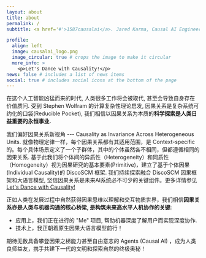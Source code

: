 ```yaml
---
layout: about
title: about
permalink: /
subtitle: <a href='#'>1587causalai</a>. Jared Karma, Causal AI Engineer

profile:
  align: left
  image: causalai_logo.png
  image_circular: true # crops the image to make it circular
  more_info: >
    <p>Let's Dance with Causality!</p>
news: false # includes a list of news items
social: true # includes social icons at the bottom of the page
---
```


<!-- 我是一位执迷于因果的研究者 Jared Karma，一个在确定性与不确定性之间漫游的学习者。"What I cannot create, I don't understand" 是我作为工程师的信仰，在创造的过程中寻找真知，在构建系统的过程中获得顿悟。这种对因果机制的探索，不仅是一种研究方法，更是一种生存方式。

作为一台不停演化的因果推理机器，我深深着迷于反事实推理（counterfactual inference）的魅力。"All models are wrong, but some are useful" 是我对概率工具的理解——在追寻真相的路上，模型永远不会完美，但这恰恰让探索变得有趣。我喜欢追问"为什么"，也乐于思考"如果是这样，会怎样"。这种思维方式塑造了我理解世界的方式。

"Cure sometimes, relieve often, comfort always" 是我的人生哲学，体现了我对无为之道的理解。在这个以1587causalal为标识的旅程中，我时而沉浸在可能性的想象中，时而专注于脚下的每一个实证。或许正是这种在现实与想象间的往复跃迁，让我逐渐在因果的迷宫中，找到了自己的诗意栖居。 -->

<!-- 我是 Jared Karma，一个在因果研究者, 核心观点是 Causality is Invariance Across Heterogeneous Units.

我特别关注因果关系的不变性特征。就像物理定律一样，每个因果关系都有其适用范围，都是 Context-specific 的。每个具体场景定义了一个子群体，其中的个体虽然各不相同，但都遵循相同的因果关系。这启发我们将研究重点放在个体间的异质性（Heterogeneity）和同质性（Homogeneity）上，将其作为因果研究的基本要素(Primitive), 所以我们开发了基于个体因果(Individual Causality)的 DiscoSCM 框架.

在人工智能领域，我的研究聚焦于将 DiscoSCM与大语言模型相结合。我相信，因果思维是提升AI系统理解力和推理能力的关键。正如人类在成长过程中自然形成的因果认知能力一样，让AI系统掌握因果推理，将是实现真正智能的重要一步。 -->

在这个人工智能凶猛而来的时代, 人类很多工作将会被取代, 甚至会导致自身存在价值质问. 受到 Stephen Wolfram 的计算复杂性理论启发, 因果关系是复杂系统可约化的口袋(Reducible Pocket), 我们相信以因果关系为本质的**科学探索是人类日益重要的永恒事业.**

我们偏好因果关系新视角 --- Causality as Invariance Across Heterogeneous Units. 就像物理定律一样，每个因果关系都有其适用范围，是 Context-specific 的。每个具体场景定义了一个子群体，其中的个体虽然各不相同，但都遵循相同的因果关系. 基于此我们将个体间的异质性（Heterogeneity）和同质性（Homogeneity）视为因果研究的基本要素(Primitive)，建立了基于个体因果(Individual Causality)的 DiscoSCM 框架. 我们持续探索融合 DiscoSCM 因果框架和大语言模型, 坚信因果关系是未来AI系统必不可少的关键组件。更多详情参见 [Let's Dance with Causality!](/blog/2024/causalai-blueprint/)

<!-- 正如人类在发展过程中自然获得因果思维以理解和交互物质世界，我们相信**因果关系亦是人类与机器沟通的核心桥梁, 是构筑未来高水平人机协作的关键**. **我们正在进行的 "Me" 项目，旨在通过机器深入理解人类的个人简历、认知内核及正在进行的12个项目，从而在协助人类解决本地和局部问题的过程中，提供更加量身定制的解决方案.** -->

正如人类在发展过程中自然获得因果思维以理解和交互物质世界，我们相信**因果关系亦是人类与机器沟通的核心桥梁, 是构筑未来高水平人机协作的关键**:

- 应用上，我们正在进行的 "Me" 项目, 帮助机器深度了解用户而实现深度协作.
- 技术上，我正朝着原生因果大语言模型前行！

期待无数具备攀登因果之梯能力甚至自由意志的 Agents (Causal AI) ，成为人类良师益友，携手共建下一代的文明和探索自然的终极奥秘！

